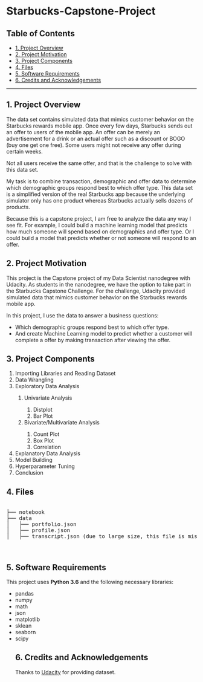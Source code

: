 # Starbucks-Capstone-Project

## Table of Contents

- [1. Project Overview](#overview)
- [2. Project Motivation](#motivation)
- [3. Project Components](#components)
- [4. Files](#files)
- [5. Software Requirements](#sw)
- [6. Credits and Acknowledgements](#credits)

***

<a id='overview'></a>

## 1. Project Overview

The data set contains simulated data that mimics customer behavior on the Starbucks rewards mobile app. Once every few days, Starbucks sends out an offer to users of the mobile app. An offer can be merely an advertisement for a drink or an actual offer such as a discount or BOGO (buy one get one free). Some users might not receive any offer during certain weeks.

Not all users receive the same offer, and that is the challenge to solve with this data set.

My task is to combine transaction, demographic and offer data to determine which demographic groups respond best to which offer type. This data set is a simplified version of the real Starbucks app because the underlying simulator only has one product whereas Starbucks actually sells dozens of products.

Because this is a capstone project, I am free to analyze the data any way I see fit. For example, I could build a machine learning model that predicts how much someone will spend based on demographics and offer type. Or I could build a model that predicts whether or not someone will respond to an offer.

<a id='motivation'></a>
## 2. Project Motivation
This project is the Capstone project of my Data Scientist nanodegree with Udacity. As students in the nanodegree, we have the option to take part in the Starbucks Capstone Challenge. For the challenge, Udacity provided simulated data that mimics customer behavior on the Starbucks rewards mobile app.

In this project, I use the data to answer a business questions:
<ul>
    <li>Which demographic groups respond best to which offer type.</li>
<li>And create Machine Learning model to predict whether a customer will complete a offer by making transaction after viewing the offer.</li>
 </ul>

<a id='components'></a>

## 3. Project Components

<ol>
    <li> Importing Libraries and Reading Dataset </li>
    <li> Data Wrangling </li>
    <li> Exploratory Data Analysis </li>
        <ol>
            <li> Univariate Analysis </li>
                <ol>
                    <li> Distplot </li>
                    <li> Bar Plot</li>
                </ol>
            <li> Bivariate/Multivariate Analysis </li>
                <ol>
                    <li> Count Plot </li>
                    <li> Box Plot</li>
                    <li> Correlation</li>
                </ol>
         </ol>
     <li> Explanatory Data Analysis </li>
     <li> Model Building </li>
     <li> Hyperparameter Tuning </li>
     <li> Conclusion </li>
</ol>


<a id='files'></a>

## 4. Files

<pre>

├── notebook
├── data
│   ├── portfolio.json
│   ├── profile.json
│   ├── transcript.json (due to large size, this file is missing)


</pre>

<a id='sw'></a>

## 5. Software Requirements

This project uses **Python 3.6** and the following necessary libraries:
<ul>
    <li> pandas </li>
    <li> numpy </li>
    <li> math </li>
    <li> json </li>
    <li> matplotlib </li>
    <li> sklean </li>
    <li> seaborn </li>
    <li> scipy </li>
    

<a id='credits'></a>

## 6. Credits and Acknowledgements

Thanks to [Udacity](https://www.udacity.com/) for providing dataset.
